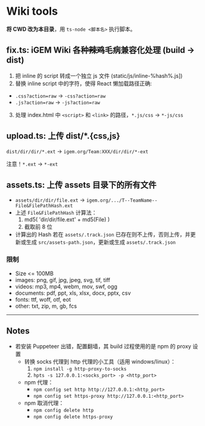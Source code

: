 # Wiki tools

**将 CWD 改为本目录**，用 `ts-node <脚本名>` 执行脚本。

## fix.ts: iGEM Wiki 各种~~辣鸡~~毛病兼容化处理 (build -> dist)

1. 把 inline 的 script 转成一个独立 js 文件 (static/js/inline-%hash%.js])
2. 替换 inline script 中的字符，使得 React 懒加载路径正确:
  - `.css?action=raw` -> `-css?action=raw`
  - `.js?action=raw` -> `-js?action=raw`
3. 处理 index.html 中 `<script>` 和 `<link>` 的路径，`*.js/css` -> `*-js/css`

## upload.ts: 上传 dist/*.{css,js}

`dist/dir/dir/*.ext` -> `igem.org/Team:XXX/dir/dir/*-ext`

注意！`*.ext` -> `*-ext`

## assets.ts: 上传 assets 目录下的所有文件

* `assets/dir/dir/file.ext` -> `igem.org/.../T--TeamName--File&FilePathHash.ext`
* 上述 `File&FilePathHash` 计算法：
  1. md5( 'dir/dir/file.ext' + md5(File) )
  2. 截取前 8 位
* 计算出的 Hash 若在 `assets/.track.json` 已存在则不上传，否则上传，并更新或生成 `src/assets-path.json`，更新或生成 `assets/.track.json`

### 限制

* Size <= 100MB
* images: png, gif, jpg, jpeg, svg, tif, tiff
* videos: mp3, mp4, webm, mov, swf, ogg
* documents: pdf, ppt, xls, xlsx, docx, pptx, csv
* fonts: ttf, woff, otf, eot
* other: txt, zip, m, gb, fcs

----------------------------------------------------------------

## Notes

* 若安装 Puppeteer 出错，配置翻墙，其 build 过程使用的是 npm 的 proxy 设置
  * 转换 socks 代理到 http 代理的小工具（适用 windows/linux）：
    1. `npm install -g http-proxy-to-socks`
    2. `hpts -s 127.0.0.1:<socks_port> -p <http_port>`
  * npm 代理：
    * `npm config set http http://127.0.0.1:<http_port>`
    * `npm config set https-proxy http://127.0.0.1:<http_port>`
  * npm 取消代理：
    * `npm config delete http`
    * `npm config delete https-proxy`
